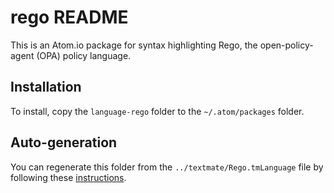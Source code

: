 # rego README

This is an Atom.io package for syntax highlighting Rego, the open-policy-agent (OPA) policy language.

## Installation

To install, copy the `language-rego` folder to the `~/.atom/packages` folder.

## Auto-generation

You can regenerate this folder from the `../textmate/Rego.tmLanguage` file by following
these [instructions](http://flight-manual.atom.io/hacking-atom/sections/converting-from-textmate/).  
